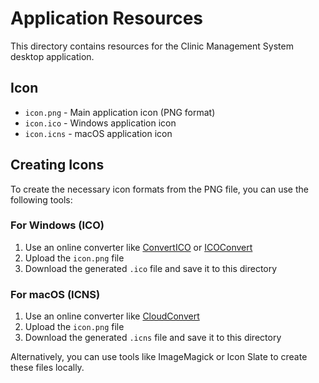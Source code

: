 # Application Resources

This directory contains resources for the Clinic Management System desktop application.

## Icon

- `icon.png` - Main application icon (PNG format)
- `icon.ico` - Windows application icon
- `icon.icns` - macOS application icon

## Creating Icons

To create the necessary icon formats from the PNG file, you can use the following tools:

### For Windows (ICO)

1. Use an online converter like [ConvertICO](https://convertico.com/) or [ICOConvert](https://icoconvert.com/)
2. Upload the `icon.png` file
3. Download the generated `.ico` file and save it to this directory

### For macOS (ICNS)

1. Use an online converter like [CloudConvert](https://cloudconvert.com/png-to-icns)
2. Upload the `icon.png` file
3. Download the generated `.icns` file and save it to this directory

Alternatively, you can use tools like ImageMagick or Icon Slate to create these files locally.